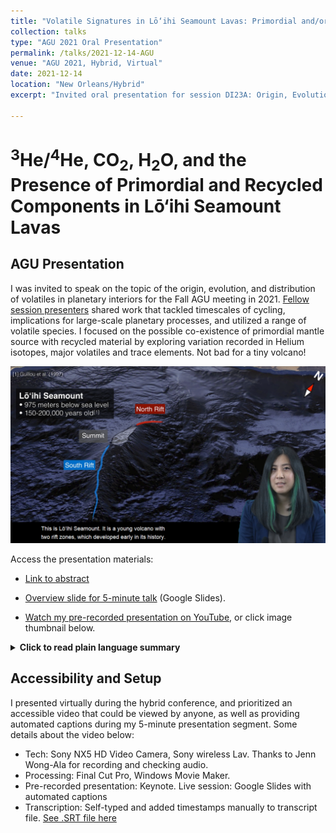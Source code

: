 ```yaml
---
title: "Volatile Signatures in Lō‘ihi Seamount Lavas: Primordial and/or Recycled Origins?"
collection: talks
type: "AGU 2021 Oral Presentation"
permalink: /talks/2021-12-14-AGU
venue: "AGU 2021, Hybrid, Virtual"
date: 2021-12-14
location: "New Orleans/Hybrid"
excerpt: "Invited oral presentation for session DI23A: Origin, Evolution, and Distribution of Volatiles in Planetary Interiors at AGU Fall Meeting 2021"

---
```


# <sup>3</sup>He/<sup>4</sup>He, CO<sub>2</sub>, H<sub>2</sub>O, and the Presence of Primordial and Recycled Components in Lō‘ihi Seamount Lavas

## AGU Presentation

I was invited to speak on the topic of the origin, evolution, and distribution of volatiles in planetary interiors for the Fall AGU meeting in 2021. [Fellow session presenters](https://agu.confex.com/agu/fm21/meetingapp.cgi/Session/132412) shared work that tackled timescales of cycling, implications for large-scale planetary processes, and utilized a range of volatile species. I focused on the possible co-existence of primordial mantle source with recycled material by exploring variation recorded in Helium isotopes, major volatiles and trace elements. Not bad for a tiny volcano!

<a href="https://www.youtube.com/watch?v=3TBok8h8JHc/"><img src="/images/youtube-thumbnail.png" style="width:600px" alt="Thumbnail of YouTube Video showing Google Earth view of Lō‘ihi Seamount, an underwater Hawaiian volcano. Text inset states: Lō‘ihi Seamount: 975 meters below sea level, 150-200,000 years old (with reference to Guillou et al., 1997). Compass direction states that this view is nearly facing towards the North, perhaps 10 degrees to the East. An irregular volcano structure stands out from the rest of the seafloor. The shallowest, slightly flat area is annotated in grey and labeled 'summit'. There is a short, red line emanating from the summit, labeled, 'North Rift'. An even longer blue line emanates to the south from the summit, labeled 'South Rift'. The caption on this screen says, This is Loihi Seamount. It is a young volcano with two rift zones, which developed early in its history. Presenter Thi Truong is visible in corner.">
</a>

Access the presentation materials:

* [Link to abstract](https://agu.confex.com/agu/fm21/meetingapp.cgi/Paper/801111)

* [Overview slide for 5-minute talk](https://docs.google.com/presentation/d/1S_rUXPuMJkGH2WCYNbGvc5jEvwniGmMG/) (Google Slides).

* [Watch my pre-recorded presentation on YouTube](https://www.youtube.com/watch?v=3TBok8h8JHc/), or click image thumbnail below.


<details>
 <summary><b>Click to read plain language summary</b></summary>
 
* Studies of Hawaiian volcanoes contribute valuable insights about Earth processes and mantle evolution, and are fundamental for understanding the construction of the largest volcanoes on terrestrial planets.
* The pre-shield stage exists in every Hawaiian volcano, but is usually blanketed by high volume tholeiitic lava flows which erupt during the main shield stage.
* Submarine Lō‘ihi Seamount represents the elusive pre-shield stage, and has transitioned to early shield-type tholeiitic eruptions.
* Previous studies suggest that Lō‘ihi basaltic glasses have trapped gases with a signature deriving from an ancient, primordial reservoir within the deep mantle.
* The persistence and distribution of this signature is unknown, and its rare signature is easily contaminated by Earth's atmosphere, as well as subducted materials that have been recycled into the mantle.
* We analyzed the chemical composition of deeply erupted glasses to understand the evolution and modification of rare gas signatures at young Lō‘ihi Seamount.
* Our results suggest that tholeiitic shield-type lavas continue to sample the primordial mantle reservoir. This signal does not appear to be diluted even though relative melt volume has increased.
 
   </details>

## Accessibility and Setup

I presented virtually during the hybrid conference, and prioritized an accessible video that could be viewed by anyone, as well as providing automated captions during my 5-minute presentation segment. Some details about the video below:

* Tech: Sony NX5 HD Video Camera, Sony wireless Lav. Thanks to Jenn Wong-Ala for recording and checking audio.
* Processing: Final Cut Pro, Windows Movie Maker.
* Pre-recorded presentation: Keynote. Live session: Google Slides with automated captions
* Transcription: Self-typed and added timestamps manually to transcript file. [See .SRT file  here](/files/Loihi-AGU-talk-12-5-2021-corrected-05.srt)
